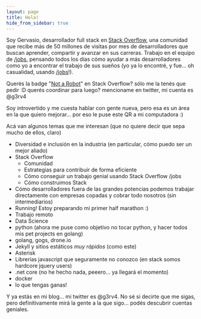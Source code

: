 ```yaml
---
layout: page
title: Hola!
hide_from_sidebar: true
---
```


Soy Gervasio, desarrollador full stack en [Stack Overflow](https://stackoverflow.com), una comunidad que recibe más de 50 millones de visitas por mes de desarrolladores que buscan aprender, compartir y avanzar en sus carreras. Trabajo en el equipo de [/jobs](https://stackoverflow.com/jobs), pensando todos los días cómo ayudar a más desarrolladores como yo a encontrar el trabajo de sus sueños (yo ya lo encontré, y fue... oh casualidad, usando [/jobs](https://stackoverflow.com/jobs)!).

Querés la badge "[Not a Robot](https://stackoverflow.com/help/badges/6381/not-a-robot)" en Stack Overflow? sólo me la tenés que pedir :D querés coordinar para luego? mencioname en twitter, mi cuenta es @g3rv4

Soy introvertido y me cuesta hablar con gente nueva, pero esa es un área en la que quiero mejorar... por eso le puse este QR a mi computadora :)

Acá van algunos temas que me interesan (que no quiere decir que sepa mucho de ellos, claro)

* Diversidad e inclusión en la industria (en particular, cómo puedo ser un mejor aliado)
* Stack Overflow
  * Comunidad
  * Estrategias para contribuir de forma eficiente
  * Cómo conseguir un trabajo genial usando Stack Overflow /jobs
  * Cómo construimos Stack
* Cómo desarrolladores fuera de las grandes potencias podemos trabajar directamente con empresas copadas y cobrar todo nosotros (sin intermediarios)
* Running! Estoy preparando mi primer half marathon :)
* Trabajo remoto
* Data Science
* python (ahora me puse como objetivo no tocar python, y hacer todos mis pet projects en golang)
* golang, gogs, drone.io
* Jekyll y sitios estáticos *muy rápidos* (como este)
* Asterisk
* Librerías javascript que seguramente no conozco (en stack somos hardcore jquery users)
* .net core (no he hecho nada, peeero... ya llegará el momento)
* docker
* lo que tengas ganas!

Y ya estás en mi blog... mi twitter es @g3rv4. No sé si decirte que me sigas, pero definitivamente mirá la gente a la que sigo... podés descubrir cuentas geniales.
